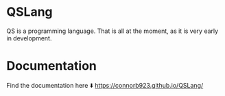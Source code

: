 # QSLang
QS is a programming language. That is all at the moment, as it is very early in development. 

# Documentation
Find the documentation here ⬇️
https://connorb923.github.io/QSLang/
